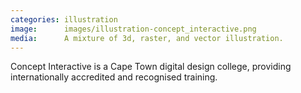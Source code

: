 ```yaml
---
categories: illustration
image:      images/illustration-concept_interactive.png
media:      A mixture of 3d, raster, and vector illustration.
---
```

Concept Interactive is a Cape Town digital design college, providing 
internationally accredited and recognised training. 

